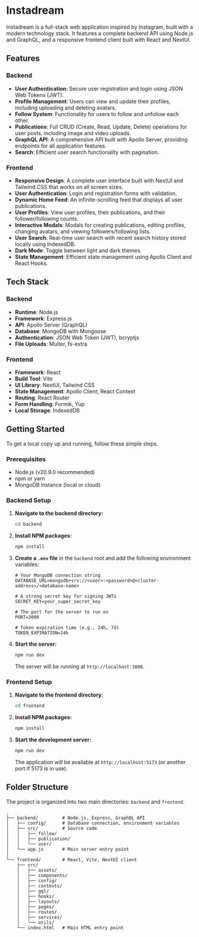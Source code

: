 # Instadream

Instadream is a full-stack web application inspired by Instagram, built with a modern technology stack. It features a complete backend API using Node.js and GraphQL, and a responsive frontend client built with React and NextUI.

## Features

### Backend

-   **User Authentication**: Secure user registration and login using JSON Web Tokens (JWT).
-   **Profile Management**: Users can view and update their profiles, including uploading and deleting avatars.
-   **Follow System**: Functionality for users to follow and unfollow each other.
-   **Publications**: Full CRUD (Create, Read, Update, Delete) operations for user posts, including image and video uploads.
-   **GraphQL API**: A comprehensive API built with Apollo Server, providing endpoints for all application features.
-   **Search**: Efficient user search functionality with pagination.

### Frontend

-   **Responsive Design**: A complete user interface built with NextUI and Tailwind CSS that works on all screen sizes.
-   **User Authentication**: Login and registration forms with validation.
-   **Dynamic Home Feed**: An infinite-scrolling feed that displays all user publications.
-   **User Profiles**: View user profiles, their publications, and their follower/following counts.
-   **Interactive Modals**: Modals for creating publications, editing profiles, changing avatars, and viewing followers/following lists.
-   **User Search**: Real-time user search with recent search history stored locally using IndexedDB.
-   **Dark Mode**: Toggle between light and dark themes.
-   **State Management**: Efficient state management using Apollo Client and React Hooks.

## Tech Stack

### Backend

-   **Runtime**: Node.js
-   **Framework**: Express.js
-   **API**: Apollo Server (GraphQL)
-   **Database**: MongoDB with Mongoose
-   **Authentication**: JSON Web Token (JWT), bcryptjs
-   **File Uploads**: Multer, fs-extra

### Frontend

-   **Framework**: React
-   **Build Tool**: Vite
-   **UI Library**: NextUI, Tailwind CSS
-   **State Management**: Apollo Client, React Context
-   **Routing**: React Router
-   **Form Handling**: Formik, Yup
-   **Local Storage**: IndexedDB

## Getting Started

To get a local copy up and running, follow these simple steps.

### Prerequisites

-   Node.js (v20.9.0 recommended)
-   npm or yarn
-   MongoDB instance (local or cloud)

### Backend Setup

1.  **Navigate to the backend directory:**
    ```sh
    cd backend
    ```
2.  **Install NPM packages:**
    ```sh
    npm install
    ```
3.  **Create a `.env` file** in the `backend` root and add the following environment variables:
    ```env
    # Your MongoDB connection string
    DATABASE_URL=mongodb+srv://<user>:<password>@<cluster-address>/<database-name>

    # A strong secret key for signing JWTs
    SECRET_KEY=your_super_secret_key

    # The port for the server to run on
    PORT=3000

    # Token expiration time (e.g., 24h, 7d)
    TOKEN_EXPIRATION=24h
    ```
4.  **Start the server:**
    ```sh
    npm run dev
    ```
    The server will be running at `http://localhost:3000`.

### Frontend Setup

1.  **Navigate to the frontend directory:**
    ```sh
    cd frontend
    ```
2.  **Install NPM packages:**
    ```sh
    npm install
    ```
3.  **Start the development server:**
    ```sh
    npm run dev
    ```
    The application will be available at `http://localhost:5173` (or another port if 5173 is in use).

## Folder Structure

The project is organized into two main directories: `backend` and `frontend`.

```
.
├── backend/         # Node.js, Express, GraphQL API
│   ├── config/      # Database connection, environment variables
│   ├── src/         # Source code
│   │   ├── follow/
│   │   ├── publication/
│   │   └── user/
│   └── app.js       # Main server entry point
│
└── frontend/        # React, Vite, NextUI client
    ├── src/
    │   ├── assets/
    │   ├── components/
    │   ├── config/
    │   ├── contexts/
    │   ├── gql/
    │   ├── hooks/
    │   ├── layouts/
    │   ├── pages/
    │   ├── routes/
    │   ├── services/
    │   └── utils/
    └── index.html   # Main HTML entry point
```